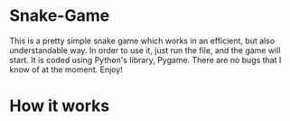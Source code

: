 # Snake-Game
This is a pretty simple snake game which works in an efficient, but also understandable way. In order to use it, just run the file, and the game will start. It is coded using Python's library, Pygame. There are no bugs that I know of at the moment. Enjoy!

# How it works
